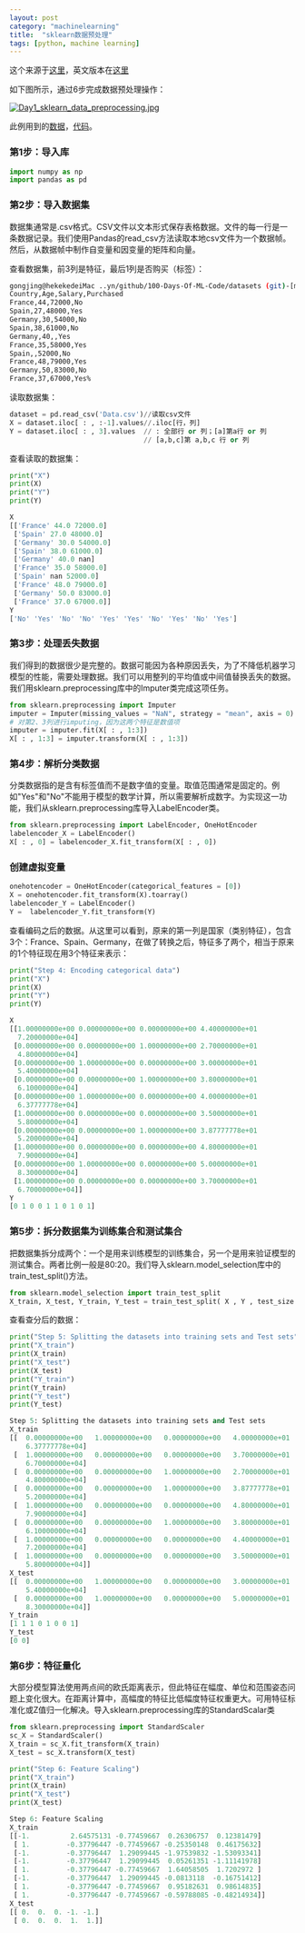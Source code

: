 ```yaml
---
layout: post
category: "machinelearning"
title:  "sklearn数据预处理"
tags: [python, machine learning]
---
```


<script type="text/javascript" async
  src="https://cdn.mathjax.org/mathjax/latest/MathJax.js?config=TeX-MML-AM_CHTML">
</script>

这个来源于[这里](https://github.com/MLEveryday/100-Days-Of-ML-Code/blob/master/Code/Day%201_Data_Preprocessing.md)，英文版本在[这里](https://github.com/Avik-Jain/100-Days-Of-ML-Code/blob/master/Code/Day%201_Data%20PreProcessing.md)

如下图所示，通过6步完成数据预处理操作：

[![Day1_sklearn_data_preprocessing.jpg](https://i.loli.net/2019/07/12/5d28227f77d1689548.jpg)](https://i.loli.net/2019/07/12/5d28227f77d1689548.jpg)

此例用到的[数据](https://github.com/Avik-Jain/100-Days-Of-ML-Code/blob/master/datasets/Data.csv)，[代码](https://github.com/MLEveryday/100-Days-Of-ML-Code/blob/master/Code/Day%201_Data_Preprocessing.py)。

### 第1步：导入库

```Python
import numpy as np
import pandas as pd
```

### 第2步：导入数据集

数据集通常是.csv格式。CSV文件以文本形式保存表格数据。文件的每一行是一条数据记录。我们使用Pandas的read_csv方法读取本地csv文件为一个数据帧。然后，从数据帧中制作自变量和因变量的矩阵和向量。

查看数据集，前3列是特征，最后1列是否购买（标签）：

```bash
gongjing@hekekedeiMac ..yn/github/100-Days-Of-ML-Code/datasets (git)-[master] % cat Data.csv
Country,Age,Salary,Purchased
France,44,72000,No
Spain,27,48000,Yes
Germany,30,54000,No
Spain,38,61000,No
Germany,40,,Yes
France,35,58000,Yes
Spain,,52000,No
France,48,79000,Yes
Germany,50,83000,No
France,37,67000,Yes%
```

读取数据集：

```python
dataset = pd.read_csv('Data.csv')//读取csv文件
X = dataset.iloc[ : , :-1].values//.iloc[行，列]
Y = dataset.iloc[ : , 3].values  // : 全部行 or 列；[a]第a行 or 列
                                 // [a,b,c]第 a,b,c 行 or 列
```

查看读取的数据集：

```python
print("X")
print(X)
print("Y")
print(Y)

X
[['France' 44.0 72000.0]
 ['Spain' 27.0 48000.0]
 ['Germany' 30.0 54000.0]
 ['Spain' 38.0 61000.0]
 ['Germany' 40.0 nan]
 ['France' 35.0 58000.0]
 ['Spain' nan 52000.0]
 ['France' 48.0 79000.0]
 ['Germany' 50.0 83000.0]
 ['France' 37.0 67000.0]]
Y
['No' 'Yes' 'No' 'No' 'Yes' 'Yes' 'No' 'Yes' 'No' 'Yes']
```

### 第3步：处理丢失数据

我们得到的数据很少是完整的。数据可能因为各种原因丢失，为了不降低机器学习模型的性能，需要处理数据。我们可以用整列的平均值或中间值替换丢失的数据。我们用sklearn.preprocessing库中的Imputer类完成这项任务。

```python
from sklearn.preprocessing import Imputer
imputer = Imputer(missing_values = "NaN", strategy = "mean", axis = 0)
# 对第2、3列进行imputing，因为这两个特征是数值项
imputer = imputer.fit(X[ : , 1:3])
X[ : , 1:3] = imputer.transform(X[ : , 1:3])
```

### 第4步：解析分类数据

分类数据指的是含有标签值而不是数字值的变量。取值范围通常是固定的。例如"Yes"和"No"不能用于模型的数学计算，所以需要解析成数字。为实现这一功能，我们从sklearn.preprocessing库导入LabelEncoder类。

```python
from sklearn.preprocessing import LabelEncoder, OneHotEncoder
labelencoder_X = LabelEncoder()
X[ : , 0] = labelencoder_X.fit_transform(X[ : , 0])
```

### 创建虚拟变量

```python
onehotencoder = OneHotEncoder(categorical_features = [0])
X = onehotencoder.fit_transform(X).toarray()
labelencoder_Y = LabelEncoder()
Y =  labelencoder_Y.fit_transform(Y)
```

查看编码之后的数据。从这里可以看到，原来的第一列是国家（类别特征），包含3个：France、Spain、Germany，在做了转换之后，特征多了两个，相当于原来的1个特征现在用3个特征来表示：

```python
print("Step 4: Encoding categorical data")
print("X")
print(X)
print("Y")
print(Y)

X
[[1.00000000e+00 0.00000000e+00 0.00000000e+00 4.40000000e+01
  7.20000000e+04]
 [0.00000000e+00 0.00000000e+00 1.00000000e+00 2.70000000e+01
  4.80000000e+04]
 [0.00000000e+00 1.00000000e+00 0.00000000e+00 3.00000000e+01
  5.40000000e+04]
 [0.00000000e+00 0.00000000e+00 1.00000000e+00 3.80000000e+01
  6.10000000e+04]
 [0.00000000e+00 1.00000000e+00 0.00000000e+00 4.00000000e+01
  6.37777778e+04]
 [1.00000000e+00 0.00000000e+00 0.00000000e+00 3.50000000e+01
  5.80000000e+04]
 [0.00000000e+00 0.00000000e+00 1.00000000e+00 3.87777778e+01
  5.20000000e+04]
 [1.00000000e+00 0.00000000e+00 0.00000000e+00 4.80000000e+01
  7.90000000e+04]
 [0.00000000e+00 1.00000000e+00 0.00000000e+00 5.00000000e+01
  8.30000000e+04]
 [1.00000000e+00 0.00000000e+00 0.00000000e+00 3.70000000e+01
  6.70000000e+04]]
Y
[0 1 0 0 1 1 0 1 0 1]
```

### 第5步：拆分数据集为训练集合和测试集合

把数据集拆分成两个：一个是用来训练模型的训练集合，另一个是用来验证模型的测试集合。两者比例一般是80:20。我们导入sklearn.model_selection库中的train_test_split()方法。

```python
from sklearn.model_selection import train_test_split
X_train, X_test, Y_train, Y_test = train_test_split( X , Y , test_size = 0.2, random_state = 0)
```

查看查分后的数据：

```python
print("Step 5: Splitting the datasets into training sets and Test sets")
print("X_train")
print(X_train)
print("X_test")
print(X_test)
print("Y_train")
print(Y_train)
print("Y_test")
print(Y_test)

Step 5: Splitting the datasets into training sets and Test sets
X_train
[[  0.00000000e+00   1.00000000e+00   0.00000000e+00   4.00000000e+01
    6.37777778e+04]
 [  1.00000000e+00   0.00000000e+00   0.00000000e+00   3.70000000e+01
    6.70000000e+04]
 [  0.00000000e+00   0.00000000e+00   1.00000000e+00   2.70000000e+01
    4.80000000e+04]
 [  0.00000000e+00   0.00000000e+00   1.00000000e+00   3.87777778e+01
    5.20000000e+04]
 [  1.00000000e+00   0.00000000e+00   0.00000000e+00   4.80000000e+01
    7.90000000e+04]
 [  0.00000000e+00   0.00000000e+00   1.00000000e+00   3.80000000e+01
    6.10000000e+04]
 [  1.00000000e+00   0.00000000e+00   0.00000000e+00   4.40000000e+01
    7.20000000e+04]
 [  1.00000000e+00   0.00000000e+00   0.00000000e+00   3.50000000e+01
    5.80000000e+04]]
X_test
[[  0.00000000e+00   1.00000000e+00   0.00000000e+00   3.00000000e+01
    5.40000000e+04]
 [  0.00000000e+00   1.00000000e+00   0.00000000e+00   5.00000000e+01
    8.30000000e+04]]
Y_train
[1 1 1 0 1 0 0 1]
Y_test
[0 0]
```

### 第6步：特征量化

大部分模型算法使用两点间的欧氏距离表示，但此特征在幅度、单位和范围姿态问题上变化很大。在距离计算中，高幅度的特征比低幅度特征权重更大。可用特征标准化或Z值归一化解决。导入sklearn.preprocessing库的StandardScalar类

```python
from sklearn.preprocessing import StandardScaler
sc_X = StandardScaler()
X_train = sc_X.fit_transform(X_train)
X_test = sc_X.transform(X_test)
```

```python
print("Step 6: Feature Scaling")
print("X_train")
print(X_train)
print("X_test")
print(X_test)

Step 6: Feature Scaling
X_train
[[-1.          2.64575131 -0.77459667  0.26306757  0.12381479]
 [ 1.         -0.37796447 -0.77459667 -0.25350148  0.46175632]
 [-1.         -0.37796447  1.29099445 -1.97539832 -1.53093341]
 [-1.         -0.37796447  1.29099445  0.05261351 -1.11141978]
 [ 1.         -0.37796447 -0.77459667  1.64058505  1.7202972 ]
 [-1.         -0.37796447  1.29099445 -0.0813118  -0.16751412]
 [ 1.         -0.37796447 -0.77459667  0.95182631  0.98614835]
 [ 1.         -0.37796447 -0.77459667 -0.59788085 -0.48214934]]
X_test
[[ 0.  0.  0. -1. -1.]
 [ 0.  0.  0.  1.  1.]]
```
